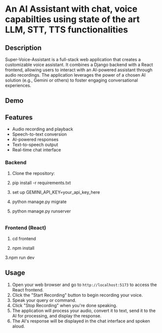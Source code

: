 # An AI Assistant with chat, voice capabilties using state of the art LLM, STT, TTS functionalities
## Description
Super-Voice-Assistant is a full-stack web application that creates a customizable voice assistant. It combines a Django backend with a React frontend, allowing users to interact with an AI-powered assistant through audio recordings. The application leverages the power of a chosen AI solution (e.g., Gemini or others) to foster engaging conversational experiences.

## Demo




## Features
- Audio recording and playback
- Speech-to-text conversion
- AI-powered responses
- Text-to-speech output
- Real-time chat interface

### Backend 
1. Clone the repository:
   
3. pip install -r requirements.txt
   
4. set up GEMINI_API_KEY=your_api_key_here
   
5. python manage.py migrate


6. 
   python manage.py runserver
   ```
### Frontend (React)
1. cd frontend
   
2. npm install
   
3.npm run dev
  
## Usage
1. Open your web browser and go to `http://localhost:5173` to access the React frontend.
2. Click the "Start Recording" button to begin recording your voice.
3. Speak your query or command.
4. Click "Stop Recording" when you're done speaking.
5. The application will process your audio, convert it to text, send it to the AI for processing, and display the response.
6. The AI's response will be displayed in the chat interface and spoken aloud.



